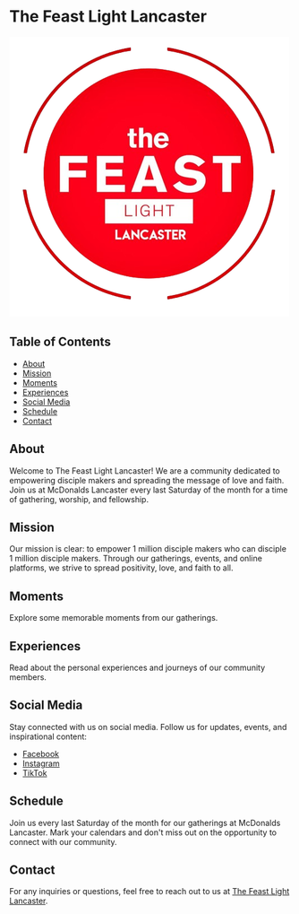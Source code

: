 # The Feast Light Lancaster

![The Feast Light Lancaster](icons/feastlightlancaster.png)

## Table of Contents
- [About](#about)
- [Mission](#mission)
- [Moments](#moments)
- [Experiences](#experiences)
- [Social Media](#social-media)
- [Schedule](#schedule)
- [Contact](#contact)

## About
Welcome to The Feast Light Lancaster! We are a community dedicated to empowering disciple makers and spreading the message of love and faith. Join us at McDonalds Lancaster every last Saturday of the month for a time of gathering, worship, and fellowship.

## Mission
Our mission is clear: to empower 1 million disciple makers who can disciple 1 million disciple makers. Through our gatherings, events, and online platforms, we strive to spread positivity, love, and faith to all.

## Moments
Explore some memorable moments from our gatherings.

## Experiences
Read about the personal experiences and journeys of our community members.

## Social Media
Stay connected with us on social media. Follow us for updates, events, and inspirational content:

- [Facebook](https://www.facebook.com/feastlightLNC)
- [Instagram](https://www.instagram.com/thefeastlight.lancaster/)
- [TikTok](https://www.tiktok.com/@_ggtvgaray)

## Schedule
Join us every last Saturday of the month for our gatherings at McDonalds Lancaster. Mark your calendars and don't miss out on the opportunity to connect with our community.

## Contact
For any inquiries or questions, feel free to reach out to us at [The Feast Light Lancaster]([https://aezkm12.github.io/thefeastlightlancaster/](https://www.facebook.com/feastlightLNC)).

